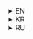 <details>
<summary>EN</summary>

### Straightforward string functions

- **`strLen(const char *str)`**  
  Returns the length of the input string.

- **`strCmp(const char *str, const char *str2)`**  
  Compares two strings and returns `0` if they are equal, `1` if they are not.

- **`strChr_s(const char *str, char chr)`**  
  Returns a pointer to the first occurrence of the character `chr` in the string `str`. If not found, returns a pointer to the null terminator `'\0'`.

- **`strChr(const char *str, char chr)`**  
  Searches for the first occurrence of the character `chr` in the string `str`. Returns a pointer to the character, or `nullptr` if not found.

- **`strStr(const char *str, const char *str2)`**  
  Searches for the substring `str2` in the string `str`. Returns a pointer to the first occurrence of `str2` or `nullptr` if not found.

- **`strCat(const char *str, const char *str2)`**  
  Concatenates two strings and returns a new string containing the result.

- **`strCpy(char *buffer, const char *srcStr)`**  
  Copies the string `srcStr` into the provided buffer and returns the buffer. (Warning! after dynamic buffer usage, please don't forget to free this buffer)

</details>

<details>
<summary>KR</summary>

### 문자열 함수

- **`strLen(const char *str)`**  
  입력된 문자열의 길이를 반환합니다.

- **`strCmp(const char *str, const char *str2)`**
  두 문자열을 비교하고 같으면 `0`을, 다르면 `1`을 반환합니다.

- **`strChr_s(const char *str, char chr)`** 
  문자열 `str`에서 문자 `chr`가 처음 나오는 위치를 반환합니다. 찾지 못하면 널 문자 `'\0'`의 포인터를 반환합니다.

- **`strChr(const char *str, char chr)`**
  문자열 `str`에서 문자 `chr`가 처음 나오는 위치를 찾고, 찾으면 해당 문자의 포인터를 반환합니다. 그렇지 않을 경우엔 `nullptr`를 반환합니다.

- **`strStr(const char *str, const char *str2)`** 
  문자열 `str`에서 부분 문자열 `str2`를 찾습니다. 찾으면 `str2`의 첫 번째 위치를 반환하고, 그렇지 않을 경우엔 `nullptr`을 반환합니다.

- **`strCat(const char *str, const char *str2)`**  
  두 문자열을 연결한 후에 결과를 반환합니다.

- **`strCpy(char *buffer, const char *srcStr)`** 
  `srcStr`을 `buffer`에 복사하고 `buffer`를 반환합니다. (주의사항! 동적 `buffer`를 사용한 후에 `buffer`를 삭제되면 좋겠습니다)

</details>

<details>
<summary>RU</summary>

### Простые строковые функции

- **`strLen(const char *str)`**  
  Возвращает длину строки.

- **`strCmp(const char *str, const char *str2)`** 
  Сравнивает две строки и возвращает `0`, если они равны, и `1`, если они разные.

- **`strChr_s(const char *str, char chr)`**  
  Возвращает указатель на первое вхождение символа `chr` в строку `str`. Если не найдено, возвращает указатель на нулевой символ `'\0'`.

- **`strChr(const char *str, char chr)`** 
  Ищет первое вхождение символа `chr` в строке `str`. Возвращает указатель на символ или `nullptr`, если не найдено.

- **`strStr(const char *str, const char *str2)`**  
  Ищет подстроку `str2` в строке `str`. Возвращает указатель на первое вхождение `str2`, или `nullptr`, если не найдено.

- **`strCat(const char *str, const char *str2)`**  
  Конкатенирует две строки и возвращает новую строку, содержащую результат.

- **`strCpy(char *buffer, const char *srcStr)`** 
  Копирует строку `srcStr` в предоставленный `buffer` и возвращает `buffer`. (Внимание! после использования динамического `buffer` желательно освободить память)

</details>
